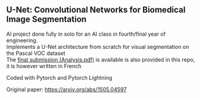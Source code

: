 ## U-Net: Convolutional Networks for Biomedical Image Segmentation
AI project done fully in solo for an AI class in fourth/final year of engineering.  
Implements a U-Net architecture from scratch for visual segmentation on the Pascal VOC dataset   
The [final submission (Analysis.pdf)](Analysis.pdf) is available is also provided in this repo, it is however written in French

Coded with Pytorch and Pytorch Lightning

Original paper: https://arxiv.org/abs/1505.04597
